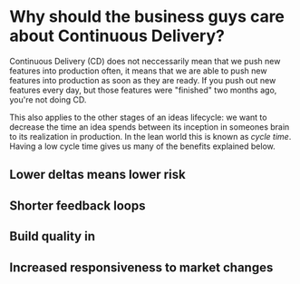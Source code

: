 Why should the business guys care about Continuous Delivery?
============================================================

Continuous Delivery (CD) does not neccessarily mean that we push new features
into production often, it means that we are able to push new features
into production as soon as they are ready. If you push out new features
every day, but those features were "finished" two months ago, you're not
doing CD.

This also applies to the other stages of an ideas lifecycle: we want to
decrease the time an idea spends between its inception in someones brain to
its realization in production. In the lean world this is known as _cycle
time_. Having a low cycle time gives us many of the benefits explained
below.


Lower deltas means lower risk
-----------------------------


Shorter feedback loops
----------------------

Build quality in
----------------

Increased responsiveness to market changes
------------------------------------------


